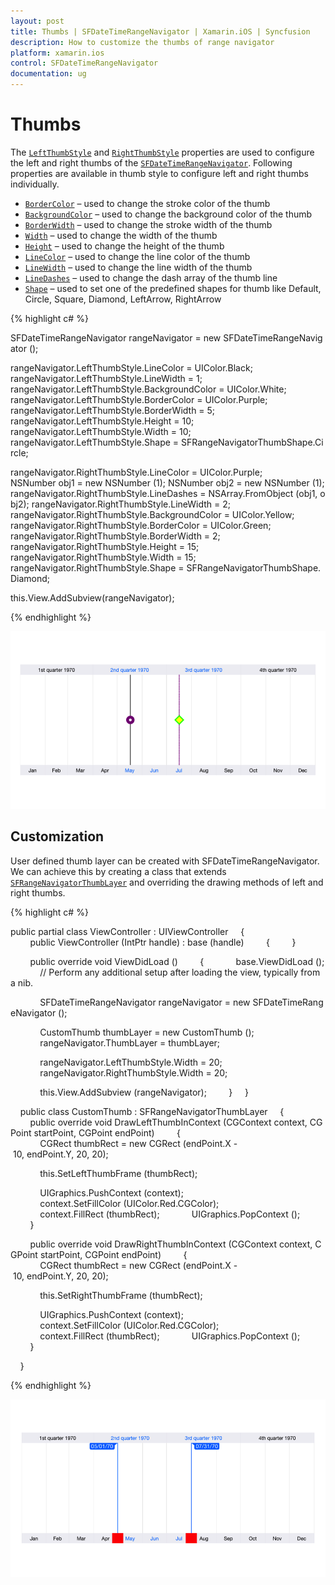 ```yaml
---
layout: post
title: Thumbs | SFDateTimeRangeNavigator | Xamarin.iOS | Syncfusion
description: How to customize the thumbs of range navigator
platform: xamarin.ios
control: SFDateTimeRangeNavigator
documentation: ug
---
```


# Thumbs

The [`LeftThumbStyle`](https://help.syncfusion.com/cr/cref_files/xamarin-ios/Syncfusion.SFChart.iOS~Syncfusion.SfChart.iOS.SFDateTimeRangeNavigator~LeftThumbStyle.html) and [`RightThumbStyle`](https://help.syncfusion.com/cr/cref_files/xamarin-ios/Syncfusion.SFChart.iOS~Syncfusion.SfChart.iOS.SFDateTimeRangeNavigator~RightThumbStyle.html) properties are used to configure the left and right thumbs of the [`SFDateTimeRangeNavigator`](https://help.syncfusion.com/cr/cref_files/xamarin-ios/Syncfusion.SFChart.iOS~Syncfusion.SfChart.iOS.SFDateTimeRangeNavigator.html). Following properties are available in thumb style to configure left and right thumbs individually. 

* [`BorderColor`](https://help.syncfusion.com/cr/cref_files/xamarin-ios/Syncfusion.SFChart.iOS~Syncfusion.SfChart.iOS.SFRangeNavigatorThumbStyle~BorderColor.html) – used to change the stroke color of the thumb
* [`BackgroundColor`](https://help.syncfusion.com/cr/cref_files/xamarin-ios/Syncfusion.SFChart.iOS~Syncfusion.SfChart.iOS.SFRangeNavigatorThumbStyle~BackgroundColor.html) – used to change the background color of the thumb
* [`BorderWidth`](https://help.syncfusion.com/cr/cref_files/xamarin-ios/Syncfusion.SFChart.iOS~Syncfusion.SfChart.iOS.SFRangeNavigatorThumbStyle~BorderWidth.html) – used to change the stroke width of the thumb
* [`Width`](https://help.syncfusion.com/cr/cref_files/xamarin-ios/Syncfusion.SFChart.iOS~Syncfusion.SfChart.iOS.SFRangeNavigatorThumbStyle~Width.html) – used to change the width of the thumb
* [`Height`](https://help.syncfusion.com/cr/cref_files/xamarin-ios/Syncfusion.SFChart.iOS~Syncfusion.SfChart.iOS.SFRangeNavigatorThumbStyle~Height.html)  – used to change the height of the thumb
* [`LineColor`](https://help.syncfusion.com/cr/cref_files/xamarin-ios/Syncfusion.SFChart.iOS~Syncfusion.SfChart.iOS.SFRangeNavigatorThumbStyle~LineColor.html) – used to change the line color of the thumb
* [`LineWidth`](https://help.syncfusion.com/cr/cref_files/xamarin-ios/Syncfusion.SFChart.iOS~Syncfusion.SfChart.iOS.SFRangeNavigatorThumbStyle~LineWidth.html) – used to change the line width of the thumb
* [`LineDashes`](https://help.syncfusion.com/cr/cref_files/xamarin-ios/Syncfusion.SFChart.iOS~Syncfusion.SfChart.iOS.SFRangeNavigatorThumbStyle~LineDashes.html) – used to change the dash array of the thumb line
* [`Shape`](https://help.syncfusion.com/cr/cref_files/xamarin-ios/Syncfusion.SFChart.iOS~Syncfusion.SfChart.iOS.SFRangeNavigatorThumbStyle~Shape.html) – used to set one of the predefined shapes for thumb like Default, Circle, Square, Diamond, LeftArrow, RightArrow


{% highlight c# %}

SFDateTimeRangeNavigator rangeNavigator = new SFDateTimeRangeNavigator ();

rangeNavigator.LeftThumbStyle.LineColor = UIColor.Black;
rangeNavigator.LeftThumbStyle.LineWidth = 1;
rangeNavigator.LeftThumbStyle.BackgroundColor = UIColor.White;
rangeNavigator.LeftThumbStyle.BorderColor = UIColor.Purple;
rangeNavigator.LeftThumbStyle.BorderWidth = 5;
rangeNavigator.LeftThumbStyle.Height = 10;
rangeNavigator.LeftThumbStyle.Width = 10;
rangeNavigator.LeftThumbStyle.Shape = SFRangeNavigatorThumbShape.Circle;

rangeNavigator.RightThumbStyle.LineColor = UIColor.Purple;
NSNumber obj1 = new NSNumber (1);
NSNumber obj2 = new NSNumber (1);
rangeNavigator.RightThumbStyle.LineDashes = NSArray.FromObject (obj1, obj2);
rangeNavigator.RightThumbStyle.LineWidth = 2;
rangeNavigator.RightThumbStyle.BackgroundColor = UIColor.Yellow;
rangeNavigator.RightThumbStyle.BorderColor = UIColor.Green;
rangeNavigator.RightThumbStyle.BorderWidth = 2;
rangeNavigator.RightThumbStyle.Height = 15;
rangeNavigator.RightThumbStyle.Width = 15;
rangeNavigator.RightThumbStyle.Shape = SFRangeNavigatorThumbShape.Diamond;

this.View.AddSubview(rangeNavigator);

{% endhighlight %}

![]( Thumb_images/Thumb1.png)

## Customization

User defined thumb layer can be created with SFDateTimeRangeNavigator. We can achieve this by creating a class that extends [`SFRangeNavigatorThumbLayer`](https://help.syncfusion.com/cr/cref_files/xamarin-ios/Syncfusion.SFChart.iOS~Syncfusion.SfChart.iOS.SFRangeNavigatorThumbLayer.html) and overriding the drawing methods of left and right thumbs.

{% highlight c# %}

public partial class ViewController : UIViewController
    {
        public ViewController (IntPtr handle) : base (handle)
        {
        }

        public override void ViewDidLoad ()
        {
            base.ViewDidLoad ();
            // Perform any additional setup after loading the view, typically from a nib.

            SFDateTimeRangeNavigator rangeNavigator = new SFDateTimeRangeNavigator ();

            CustomThumb thumbLayer = new CustomThumb ();
            rangeNavigator.ThumbLayer = thumbLayer;

            rangeNavigator.LeftThumbStyle.Width = 20;
            rangeNavigator.RightThumbStyle.Width = 20;

            this.View.AddSubview (rangeNavigator);
        }
    }


    public class CustomThumb : SFRangeNavigatorThumbLayer
    {
        public override void DrawLeftThumbInContext (CGContext context, CGPoint startPoint, CGPoint endPoint)
        {
            CGRect thumbRect = new CGRect (endPoint.X - 10, endPoint.Y, 20, 20);

            this.SetLeftThumbFrame (thumbRect);

            UIGraphics.PushContext (context);
            context.SetFillColor (UIColor.Red.CGColor);
            context.FillRect (thumbRect);
            UIGraphics.PopContext ();
        }

        public override void DrawRightThumbInContext (CGContext context, CGPoint startPoint, CGPoint endPoint)
        {
            CGRect thumbRect = new CGRect (endPoint.X - 10, endPoint.Y, 20, 20);

            this.SetRightThumbFrame (thumbRect);

            UIGraphics.PushContext (context);
            context.SetFillColor (UIColor.Red.CGColor);
            context.FillRect (thumbRect);
            UIGraphics.PopContext ();
        }

    }


{% endhighlight %}

![]( Thumb_images/Thumb2.png)
